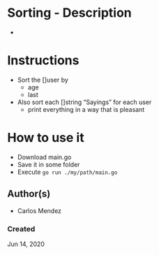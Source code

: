 #  Sorting - Description

-

# Instructions

* Sort the []user by
  * age
  * last
* Also sort each []string “Sayings” for each user
  * print everything in a way that is pleasant
# How to use it

* Download main.go
* Save it in some folder
* Execute `go run ./my/path/main.go`

## Author(s)

* Carlos Mendez

### Created

Jun 14, 2020